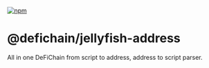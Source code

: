 [![npm](https://img.shields.io/npm/v/@defichain/jellyfish-address)](https://www.npmjs.com/package/@defichain/jellyfish-address/v/latest)

# @defichain/jellyfish-address

All in one DeFiChain from script to address, address to script parser.
